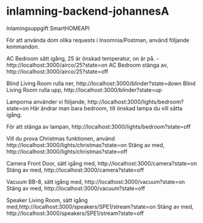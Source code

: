 # inlamning-backend-johannesA
Inlamingsuppgift SmartHOMEAPI

För att använda dom olika requests i Insomnia/Postman, använd följande kommandon. 


AC Bedroom sätt igång, 25 är önskad temperatur, on är på.  - http://localhost:3000/airco/25?state=on
AC Bedroom stänga av, http://localhost:3000/airco/25?state=off

Blind Living Room rulla ner, http://localhost:3000/blinder?state=down
Blind Living Room rulla upp, http://localhost:3000/blinder?state=up

Lamporna använder vi följande, http://localhost:3000/lights/bedroom?state=on
Här ändrar man bara bedroom, till önskad lampa du vill sätta igång. 

För att stänga av lampan, http://localhost:3000/lights/bedroom?state=off

Vill du prova Christmas funktionen, använd http://localhost:3000/lights/christmas?state=on
Stäng av med, http://localhost:3000/lights/christmas?state=off

Camera Front Door, sätt igång med, http://localhost:3000/camera?state=on
Stäng av med, http://localhost:3000/camera?state=off


Vacuum BB-8, sätt igång med, http://localhost:3000/vacuum?state=on
Stäng av med, http://localhost:3000/vacuum?state=off

Speaker Living Room, sätt igång med,http://localhost:3000/speakers/SPE1/stream?state=on
Stäng av med, http://localhost:3000/speakers/SPE1/stream?state=off
